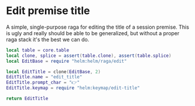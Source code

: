 # Edit premise title

A simple, single\-purpose raga for editing the title of a session premise\.
This is ugly and really should be able to be generalized, but without a
proper raga stack it's the best we can do\.


```lua
local table = core.table
local clone, splice = assert(table.clone), assert(table.splice)
local EditBase = require "helm:helm/raga/edit"

local EditTitle = clone(EditBase, 2)
EditTitle.name = "edit_title"
EditTitle.prompt_char = "👉"
EditTitle.keymap = require "helm:keymap/edit-title"

return EditTitle
```